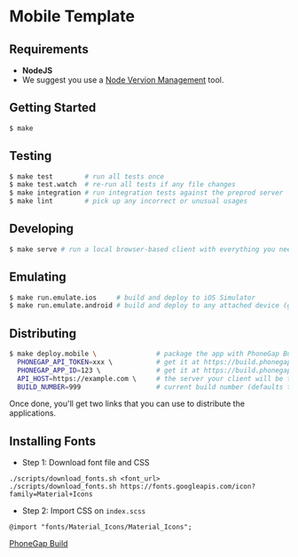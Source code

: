 # Mobile Template

## Requirements

* **NodeJS**
* We suggest you use a [Node Vervion Management](https://github.com/tj/n) tool.

## Getting Started

```bash
$ make
```

## Testing

```bash
$ make test        # run all tests once
$ make test.watch  # re-run all tests if any file changes
$ make integration # run integration tests against the preprod server
$ make lint        # pick up any incorrect or unusual usages
```

## Developing

```bash
$ make serve # run a local browser-based client with everything you need to start writing code
```

## Emulating

```bash
$ make run.emulate.ios     # build and deploy to iOS Simulator
$ make run.emulate.android # build and deploy to any attached device (genymotion is considered a device)
```

## Distributing

```bash
$ make deploy.mobile \               # package the app with PhoneGap Build for Android and iOS
  PHONEGAP_API_TOKEN=xxx \           # get it at https://build.phonegap.com/people/edit under the `Client Applications` tab
  PHONEGAP_APP_ID=123 \              # get it at https://build.phonegap.com/apps
  API_HOST=https://example.com \     # the server your client will be talking to
  BUILD_NUMBER=999                   # current build number (defaults to `dev`)
```

Once done, you'll get two links that you can use to distribute the applications.

## Installing Fonts

* Step 1: Download font file and CSS

```
./scripts/download_fonts.sh <font_url>
./scripts/download_fonts.sh https://fonts.googleapis.com/icon?family=Material+Icons
```

* Step 2: Import CSS on `index.scss`

```
@import "fonts/Material_Icons/Material_Icons";
```

[PhoneGap Build](https://build.phonegap.com/)
